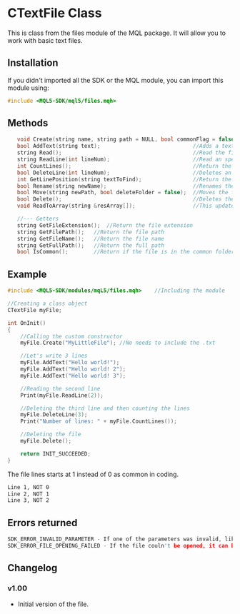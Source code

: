 # CTextFile Class
This is class from the files module of the MQL package. It will allow you to work with basic text files.

## Installation
If you didn't imported all the SDK or the MQL module, you can import this module using:
```cpp
#include <MQL5-SDK/mql5/files.mqh>
```

## Methods
```cpp
   void Create(string name, string path = NULL, bool commonFlag = false, string extension = ".txt");  //Class Constructor
   bool AddText(string text);                             //Adds a text line to the file
   string Read();                                         //Read the first line of the file
   string ReadLine(int lineNum);                          //Read an specific line of the file, starting by 1
   int CountLines();                                      //Return the amount of lines of the document
   bool DeleteLine(int lineNum);                          //Deletes an specific line, starting by 1
   int GetLinePosition(string textToFind);                //Return the line position of a given string if found, starting by 1
   bool Rename(string newName);                           //Renames the file
   bool Move(string newPath, bool deleteFolder = false);  //Moves the file to a new path
   bool Delete();                                         //Deletes the file
   void ReadToArray(string &resArray[]);                  //This updates the FullFileLines[] array to be used later.

   //--- Getters
   string GetFileExtension();  //Return the file extension
   string GetFilePath();   //Return the file path
   string GetFileName();   //Return the file name
   string GetFullPath();   //Return the full path
   bool IsCommon();        //Return if the file is in the common folder or not                       
```

## Example
```cpp
#include <MQL5-SDK/modules/mqL5/files.mqh>    //Including the module

//Creating a class object
CTextFile myFile;

int OnInit()
{
    //Calling the custom constructor
    myFile.Create("MyLittleFile"); //No needs to include the .txt

    //Let's write 3 lines
    myFile.AddText("Hello world!");
    myFile.AddText("Hello world! 2");
    myFile.AddText("Hello world! 3");

    //Reading the second line
    Print(myFile.ReadLine(2));

    //Deleting the third line and then counting the lines
    myFile.DeleteLine(3);
    Print("Number of lines: " + myFile.CountLines());

    //Deleting the file
    myFile.Delete();

    return INIT_SUCCEEDED;
}
```

The file lines starts at 1 instead of 0 as common in coding.

```md
Line 1, NOT 0
Line 2, NOT 1
Line 3, NOT 2
```

## Errors returned
```cpp
SDK_ERROR_INVALID_PARAMETER - If one of the parameters was invalid, like a negative number for the ReadLine()
SDK_ERROR_FILE_OPENING_FAILED - If the file couln't be opened, it can be so many reasons, so check the MQL error by typing Print(GetLastError())
```

## Changelog
### v1.00
- Initial version of the file.